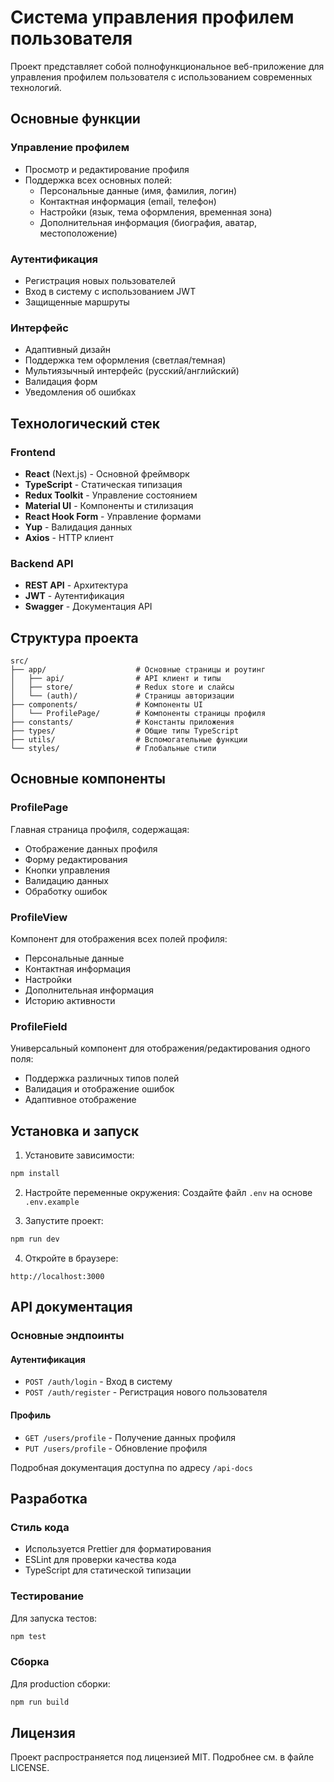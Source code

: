 # Система управления профилем пользователя

Проект представляет собой полнофункциональное веб-приложение для управления профилем пользователя с использованием современных технологий.

## Основные функции

### Управление профилем
- Просмотр и редактирование профиля
- Поддержка всех основных полей:
  - Персональные данные (имя, фамилия, логин)
  - Контактная информация (email, телефон)
  - Настройки (язык, тема оформления, временная зона)
  - Дополнительная информация (биография, аватар, местоположение)

### Аутентификация
- Регистрация новых пользователей
- Вход в систему с использованием JWT
- Защищенные маршруты

### Интерфейс
- Адаптивный дизайн
- Поддержка тем оформления (светлая/темная)
- Мультиязычный интерфейс (русский/английский)
- Валидация форм
- Уведомления об ошибках

## Технологический стек

### Frontend
- **React** (Next.js) - Основной фреймворк
- **TypeScript** - Статическая типизация
- **Redux Toolkit** - Управление состоянием
- **Material UI** - Компоненты и стилизация
- **React Hook Form** - Управление формами
- **Yup** - Валидация данных
- **Axios** - HTTP клиент

### Backend API
- **REST API** - Архитектура
- **JWT** - Аутентификация
- **Swagger** - Документация API

## Структура проекта

```
src/
├── app/                    # Основные страницы и роутинг
│   ├── api/                # API клиент и типы
│   ├── store/              # Redux store и слайсы
│   └── (auth)/             # Страницы авторизации
├── components/             # Компоненты UI
│   └── ProfilePage/        # Компоненты страницы профиля
├── constants/              # Константы приложения
├── types/                  # Общие типы TypeScript
├── utils/                  # Вспомогательные функции
└── styles/                 # Глобальные стили
```

## Основные компоненты

### ProfilePage
Главная страница профиля, содержащая:
- Отображение данных профиля
- Форму редактирования
- Кнопки управления
- Валидацию данных
- Обработку ошибок

### ProfileView
Компонент для отображения всех полей профиля:
- Персональные данные
- Контактная информация
- Настройки
- Дополнительная информация
- Историю активности

### ProfileField
Универсальный компонент для отображения/редактирования одного поля:
- Поддержка различных типов полей
- Валидация и отображение ошибок
- Адаптивное отображение

## Установка и запуск

1. Установите зависимости:
```bash
npm install
```

2. Настройте переменные окружения:
Создайте файл `.env` на основе `.env.example`

3. Запустите проект:
```bash
npm run dev
```

4. Откройте в браузере:
```
http://localhost:3000
```

## API документация

### Основные эндпоинты

#### Аутентификация
- `POST /auth/login` - Вход в систему
- `POST /auth/register` - Регистрация нового пользователя

#### Профиль
- `GET /users/profile` - Получение данных профиля
- `PUT /users/profile` - Обновление профиля

Подробная документация доступна по адресу `/api-docs`

## Разработка

### Стиль кода
- Используется Prettier для форматирования
- ESLint для проверки качества кода
- TypeScript для статической типизации

### Тестирование
Для запуска тестов:
```bash
npm test
```

### Сборка
Для production сборки:
```bash
npm run build
```

## Лицензия

Проект распространяется под лицензией MIT. Подробнее см. в файле LICENSE.
